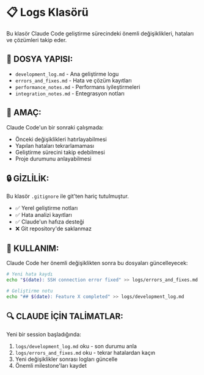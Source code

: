 # 📋 Logs Klasörü

Bu klasör Claude Code geliştirme sürecindeki önemli değişiklikleri, hataları ve çözümleri takip eder.

## 📁 **DOSYA YAPISI:**

- `development_log.md` - Ana geliştirme logu
- `errors_and_fixes.md` - Hata ve çözüm kayıtları  
- `performance_notes.md` - Performans iyileştirmeleri
- `integration_notes.md` - Entegrasyon notları

## 🎯 **AMAÇ:**

Claude Code'un bir sonraki çalışmada:
- Önceki değişiklikleri hatırlayabilmesi
- Yapılan hataları tekrarlamaması
- Geliştirme sürecini takip edebilmesi
- Proje durumunu anlayabilmesi

## 🔒 **GİZLİLİK:**

Bu klasör `.gitignore` ile git'ten hariç tutulmuştur.
- ✅ Yerel geliştirme notları
- ✅ Hata analizi kayıtları
- ✅ Claude'un hafıza desteği
- ❌ Git repository'de saklanmaz

## 📝 **KULLANIM:**

Claude Code her önemli değişiklikten sonra bu dosyaları güncelleyecek:

```bash
# Yeni hata kaydı
echo "$(date): SSH connection error fixed" >> logs/errors_and_fixes.md

# Geliştirme notu
echo "## $(date): Feature X completed" >> logs/development_log.md
```

## 🔍 **CLAUDE İÇİN TALİMATLAR:**

Yeni bir session başladığında:

1. `logs/development_log.md` oku - son durumu anla
2. `logs/errors_and_fixes.md` oku - tekrar hatalardan kaçın
3. Yeni değişiklikler sonrası logları güncelle
4. Önemli milestone'ları kaydet